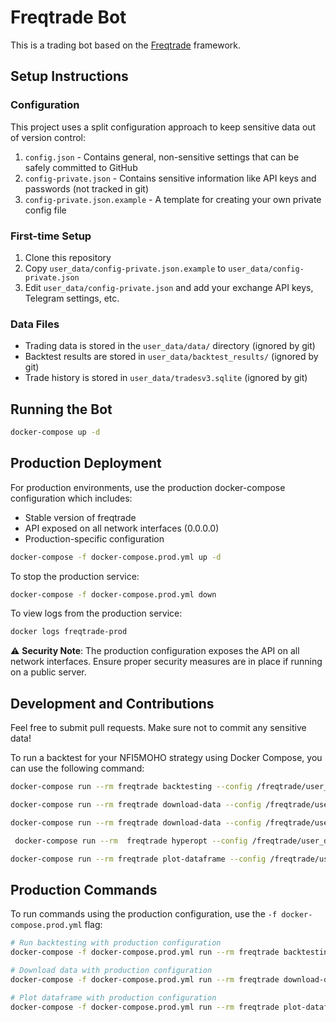 # Freqtrade Bot

This is a trading bot based on the [Freqtrade](https://www.freqtrade.io/) framework.

## Setup Instructions

### Configuration

This project uses a split configuration approach to keep sensitive data out of version control:

1. `config.json` - Contains general, non-sensitive settings that can be safely committed to GitHub
2. `config-private.json` - Contains sensitive information like API keys and passwords (not tracked in git)
3. `config-private.json.example` - A template for creating your own private config file

### First-time Setup

1. Clone this repository
2. Copy `user_data/config-private.json.example` to `user_data/config-private.json`
3. Edit `user_data/config-private.json` and add your exchange API keys, Telegram settings, etc.

### Data Files

- Trading data is stored in the `user_data/data/` directory (ignored by git)
- Backtest results are stored in `user_data/backtest_results/` (ignored by git)
- Trade history is stored in `user_data/tradesv3.sqlite` (ignored by git)

## Running the Bot

```bash
docker-compose up -d
```

## Production Deployment

For production environments, use the production docker-compose configuration which includes:
- Stable version of freqtrade
- API exposed on all network interfaces (0.0.0.0)
- Production-specific configuration

```bash
docker-compose -f docker-compose.prod.yml up -d
```

To stop the production service:

```bash
docker-compose -f docker-compose.prod.yml down
```

To view logs from the production service:

```bash
docker logs freqtrade-prod
```

⚠️ **Security Note**: The production configuration exposes the API on all network interfaces. Ensure proper security measures are in place if running on a public server.

## Development and Contributions

Feel free to submit pull requests. Make sure not to commit any sensitive data!

To run a backtest for your NFI5MOHO strategy using Docker Compose, you can use the following command:

```bash
docker-compose run --rm freqtrade backtesting --config /freqtrade/user_data/config-backtest.json --strategy TrendFollowingStrategy --timeframe 5m --timerange 20250201-
```

```bash
docker-compose run --rm freqtrade download-data --config /freqtrade/user_data/config-backtest.json --timerange 20250201- --timeframe 5m 1h

docker-compose run --rm freqtrade download-data --config /freqtrade/user_data/config-backtest.json --timerange 20240511-20250201 --timeframe 1h --prepend
```

```bash
 docker-compose run --rm  freqtrade hyperopt --config /freqtrade/user_data/config-backtest.json --timerange 20250401- --hyperopt-loss SharpeHyperOptLoss --strategy TrendFollowingStrategy -e 100 --spaces roi stoploss trailing -j 30
```

```bash
docker-compose run --rm freqtrade plot-dataframe --config /freqtrade/user_data/config-backtest.json --strategy PinbarStrategy --timeframe 5m --pair BTC/USDT:USDT --timerange 20250201-
```

## Production Commands

To run commands using the production configuration, use the `-f docker-compose.prod.yml` flag:

```bash
# Run backtesting with production configuration
docker-compose -f docker-compose.prod.yml run --rm freqtrade backtesting --config /freqtrade/user_data/config-prod.json --strategy CryptoFrog --timeframe 1h --timerange 20250201-

# Download data with production configuration
docker-compose -f docker-compose.prod.yml run --rm freqtrade download-data --config /freqtrade/user_data/config-prod.json --timerange 20250201- --timeframe 1h 4h

# Plot dataframe with production configuration
docker-compose -f docker-compose.prod.yml run --rm freqtrade plot-dataframe --config /freqtrade/user_data/config-prod.json --strategy CryptoFrog --timeframe 1h --pair BTC/USDT:USDT --timerange 20250201-
```
